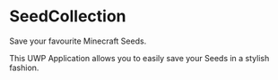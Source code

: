 # SeedCollection
Save your favourite Minecraft Seeds.

This UWP Application allows you to easily save your Seeds in a stylish fashion.

